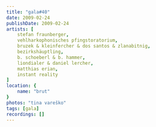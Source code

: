 ```yaml
---
title: "gala#40"
date: 2009-02-24
publishDate: 2009-02-24
artists: [
    stefan fraunberger,
    vehlharkophonisches pfingstoratorium,
    bruzek & kleinfercher & dos santos & zlanabitnig,
    bezirkshäuptling,
    b. schoeberl & b. hammer,
    liondialer & daniel lercher,
    matthias erian,
    instant reality
]
location: {
    name: "brut"
}
photos: "tina vareško"
tags: [gala]
recordings: []
---
```

